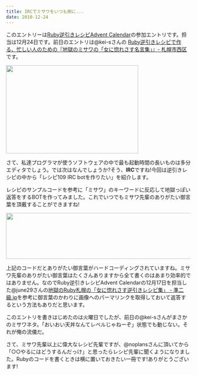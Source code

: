 ```yaml
---
title: IRCでミサワをいつも側に...
date: 2010-12-24
---
```

このエントリーは<a href="http://atnd.org/events/10901">Ruby逆引きレシピAdvent Calendar</a>の参加エントリです。担当は12月24日です。前日のエントリは@kei-sさんの <a href="http://d.hatena.ne.jp/kei-s/20101223/1293084650">Ruby逆引きレシピで作る、忙しい人のための『地獄のミサワの「女に惚れさす名言集」』- 札幌市西区</a>です。

<a href="http://ukstudio.jp/wp-content/uploads/2010/12/FxCam_12931282608781.jpg"><img src="http://ukstudio.jp/wp-content/uploads/2010/12/FxCam_12931282608781.jpg" alt="" title="FxCam_1293128260878" width="360" height="240" class="alignnone size-full wp-image-783" /></a>


さて、私達プログラマが使うソフトウェアの中で最も起動時間の長いものは多分エディタでしょう。では次はなんでしょうか?そう、<strong>IRC</strong>ですね!今回は逆引きレシピの中から「レシピ109 IRC botを作りたい」を紹介します。

レシピのサンプルコードを参考に「ミサワ」のキーワードに反応して地獄っぽい返答をするBOTを作ってみました。これでいつでもミサワ先輩のありがたい御言葉を頂戴することができますね!

<script src="https://gist.github.com/753353.js?file=irc.rb"></script>
<a href="http://ukstudio.jp/wp-content/uploads/2010/12/screenshot3.png"><img src="http://ukstudio.jp/wp-content/uploads/2010/12/screenshot3.png" alt="" title="screenshot3" width="711" height="125" class="alignnone size-full wp-image-781" /></a>

上記のコードだとありがたい御言葉がハードコーディングされていますね。ミサワ先輩のありがたい御言葉はたくさんありますから全て書くのはあまり効率的ではありません。なのでRuby逆引きレシピAdvent Calendarの12月17日を担当した@june29さんの<a href="http://june29.jp/2010/12/17/glamorous-rubysappororecipe/">地獄のRuby札幌の「女に惚れさす逆引きレシピ集」 - 準二級.jp</a>を参考に御言葉のかわりに画像へのパーマリンクを取得しておいて返答するという方法もありだと思います。

このエントリを書きはじめたのは火曜日でしたが、前日の@kei-sさんがまさかのミサワネタ。「おいおい天丼なんてレベルじゃねーぞ」状態でも動じない。それが俺の流儀だ。

さて、ミサワ先輩以上に偉大なレシピ先輩ですが、@noplansさんに頂いてから「○○やるにはどうするんだっけ」と思ったらレシピ先輩に聞くようになりました。Rubyのコードを書くときは横に置いておきたい一冊です!ありがとうございます!